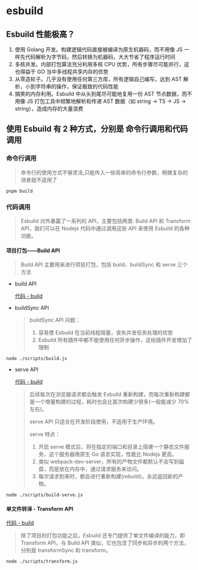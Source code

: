 # esbuild

## Esbuild 性能极高？

1. 使用 Golang 开发。构建逻辑代码直接被编译为原生机器码，而不用像 JS 一样先代码解析为字节码，然后转换为机器码，大大节省了程序运行时间
2. 多核并发。内部打包算法充分利用多核 CPU 优势，所有步骤尽可能并行，这也得益于 GO 当中多线程共享内存的优势
3. 从零造轮子。几乎没有使用任何第三方库，所有逻辑自己编写，达到 AST 解析，小到字符串的操作，保证极致的代码性能
4. 搞笑的内存利用。Esbuild 中从头到尾尽可能地复用一份 AST 节点数据，而不用像 JS 打包工具中频繁地解析和传递 AST 数据（如 string -> TS -> JS -> string），造成内存的大量浪费

## 使用 Esbuild 有 2 种方式，分别是 命令行调用和代码调用

### 命令行调用

> 命令行的使用方式不够灵活,只能传入一些简单的命令行参数，稍微复杂的场景就不适用了

```shell
pnpm build
```

### 代码调用

> Esbuild 对外暴露了一系列的 API，主要包括两类: Build API 和 Transform API，我们可以在 Nodejs 代码中通过调用这些 API 来使用 Esbuild 的各种功能。

#### 项目打包——Build API

> Build API 主要用来进行项目打包，包括 build、buildSync 和 serve 三个方法

- build API

  [代码 - build](./scripts/build.js)

- buildSync API

  > buildSync API 问题：
  >
  > 1. 容易使 Esbuild 在当前线程阻塞，丧失并发任务处理的优势
  > 2. Esbuild 所有插件中都不能使用任何异步操作，这给插件开发增加了限制

```shell
node ./scripts/build.js
```

- serve API

  [代码 - build](./scripts/build-serve.js)

  > 后续每次在浏览器请求都会触发 Esbuild 重新构建，而每次重新构建都是一个增量构建的过程，耗时也会比首次构建少很多(一般能减少 70% 左右)。
  >
  > serve API 只适合在开发阶段使用，不适用于生产环境。
  >
  > serve 特点：
  >
  > 1. 开启 serve 模式后，将在指定的端口和目录上搭建一个静态文件服务，这个服务器用原生 Go 语言实现，性能比 Nodejs 更高。
  > 2. 类似 webpack-dev-server，所有的产物文件都默认不会写到磁盘，而是放在内存中，通过请求服务来访问。
  > 3. 每次请求到来时，都会进行重新构建(rebuild)，永远返回新的产物。

```shell
node ./scripts/build-serve.js
```

#### 单文件转译 - Transform API

[代码 - build](./scripts/transform.js)

> 除了项目的打包功能之后，Esbuild 还专门提供了单文件编译的能力，即 Transform API，与 Build API 类似，它也包含了同步和异步的两个方法，分别是 transformSync 和 transform。

```shell
node ./scripts/transform.js
```
